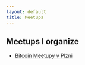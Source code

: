 ```yaml
---
layout: default
title: Meetups
---
```


## Meetups I organize

- [Bitcoin Meetupy v Plzni](bitcoin-plzen)


